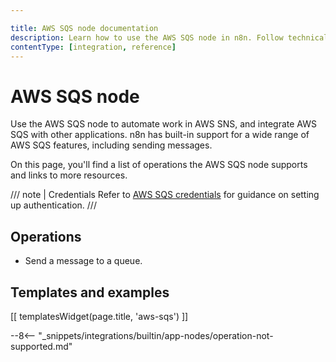 ```yaml
---

title: AWS SQS node documentation
description: Learn how to use the AWS SQS node in n8n. Follow technical documentation to integrate AWS SQS node into your workflows.
contentType: [integration, reference]
---
```


# AWS SQS node

Use the AWS SQS node to automate work in AWS SNS, and integrate AWS SQS with other applications. n8n has built-in support for a wide range of AWS SQS features, including sending messages.

On this page, you'll find a list of operations the AWS SQS node supports and links to more resources.

/// note | Credentials
Refer to  [AWS SQS credentials](/integrations/builtin/credentials/aws.md) for guidance on setting up authentication. 
///

## Operations

* Send a message to a queue.

## Templates and examples

<!-- see https://www.notion.so/n8n/Pull-in-templates-for-the-integrations-pages-37c716837b804d30a33b47475f6e3780 -->
[[ templatesWidget(page.title, 'aws-sqs') ]]

--8<-- "_snippets/integrations/builtin/app-nodes/operation-not-supported.md"

